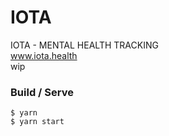 # IOTA
IOTA - MENTAL HEALTH TRACKING \
www.iota.health \
wip

### Build / Serve

```
$ yarn
$ yarn start
```
